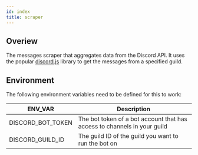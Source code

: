 ```yaml
---
id: index
title: scraper
---
```


## Overiew

The messages scraper that aggregates data from the Discord API. It uses the
popular [discord.js](https://discord.js.org/#/) library to get the messages
from a specified guild.

## Environment

The following environment variables need to be defined for this to work:

| ENV_VAR           | Description                                                              |
| ----------------- | ------------------------------------------------------------------------ |
| DISCORD_BOT_TOKEN | The bot token of a bot account that has access to channels in your guild |
| DISCORD_GUILD_ID  | The guild ID of the guild you want to run the bot on                     |
